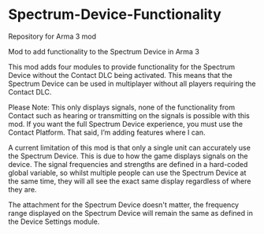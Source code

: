 # Spectrum-Device-Functionality
Repository for Arma 3 mod

Mod to add functionality to the Spectrum Device in Arma 3

This mod adds four modules to provide functionality for the Spectrum Device without the Contact DLC being activated.
This means that the Spectrum Device can be used in multiplayer without all players requiring the Contact DLC.

Please Note: This only displays signals, none of the functionality from Contact such as hearing or transmitting on the signals is possible with this mod.
If you want the full Spectrum Device experience, you must use the Contact Platform. That said, I’m adding features where I can.

A current limitation of this mod is that only a single unit can accurately use the Spectrum Device. This is due to how the game displays signals on the device. 
The signal frequencies and strengths are defined in a hard-coded global variable, so whilst multiple people can use the Spectrum Device at the same time, 
they will all see the exact same display regardless of where they are.

The attachment for the Spectrum Device doesn't matter, the frequency range displayed on the Spectrum Device will remain the same as defined in the Device Settings module.
